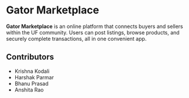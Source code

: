 # Gator Marketplace

**Gator Marketplace** is an online platform that connects buyers and sellers within the UF community. Users can post listings, browse products, and securely complete transactions, all in one convenient app.

## Contributors
- Krishna Kodali
- Harshak Parmar
- Bhanu Prasad
- Anshita Rao
